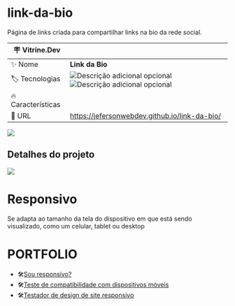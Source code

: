 # link-da-bio

Página de links criada para compartilhar links na bio da rede social.

| :placard: Vitrine.Dev |     |
| -------------  | --- |
| :sparkles: Nome        | **Link da Bio**
| :label: Tecnologias | ![Descrição adicional opcional](https://img.shields.io/badge/-html5-E34F26?logo=html5&logoColor=white&style=for-the-badge) ![Descrição adicional opcional](https://img.shields.io/badge/-css3-1572B6?logo=css3&logoColor=white&style=for-the-badge)
| :fire: Características     | 
| :rocket: URL         | https://jefersonwebdev.github.io/link-da-bio/

<!-- Inserir imagem com a #vitrinedev ao final do link -->
<!-- ![](https://via.placeholder.com/1200x500.png?text=imagem+lindona+do+meu+projeto#vitrinedev) -->

![](https://jefersonwebdev.github.io/portfoliohtml/img/portfolio_header.png#vitrinedev)
## Detalhes do projeto

![](https://jefersonwebdev.github.io/portfoliohtml/img/portfolio_mockup.png#vitrinedev)
# Responsivo
Se adapta ao tamanho da tela do dispositivo em que está sendo visualizado, como um celular, tablet ou desktop
<!-- Textos e imagens que descrevam seu projeto, suas conquistas, seus desafios, próximos passos, etc... -->

# PORTFOLIO


<ul>
  <li>🛠<a href="http://ami.responsivedesign.is">Sou responsivo?</a></li>
  <li>🛠<a href="https://search.google.com/test/mobile-friendly">Teste de compatibilidade com dispositivos móveis</a></li>
  <li>🛠<a href="https://responsivedesignchecker.com/">Testador de design de site responsivo</a></li>
</ul>
